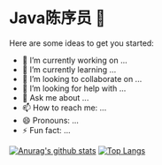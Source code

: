 # Java陈序员 👋


Here are some ideas to get you started:

- 🔭 I’m currently working on ...
- 🌱 I’m currently learning ...
- 👯 I’m looking to collaborate on ...
- 🤔 I’m looking for help with ...
- 💬 Ask me about ...
- 📫 How to reach me: ...
- 😄 Pronouns: ...
- ⚡ Fun fact: ...

[![Anurag's github stats](https://github-readme-stats.vercel.app/api?username=chenyl8848&show_icons=true&theme=radical&layout=compact)](https://github.com/chenyl8848)
[![Top Langs](https://github-readme-stats.vercel.app/api/top-langs/?username=chenyl8848&show_icons=true&theme=radical&layout=compact)](https://github.com/chenyl8848)

